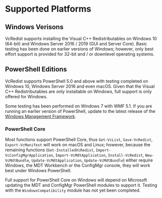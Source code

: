 # Supported Platforms

## Windows Verisons

VcRedist supports installing the Visual C++ Redistributables on Windows 10 (64-bit) and Windows Server 2016 / 2019 (GUI and Server Core). Basic testing has been done on earlier versions of Windows; however, only best effort support is provided for 32-bit and / or downlevel operating systems.

## PowerShell Editions

VcRedist supports PowerShell 5.0 and above with testing completed on Windows 10, Windows Server 2016 and even macOS. Given that the Visual C++ Redistributables are only installable on Windows, full support is only offered for Windows.

Some testing has been performed on Windows 7 with WMF 5.1. If you are running an earlier version of PowerShell, update to the latest release of the [Windows Management Framework](https://docs.microsoft.com/en-us/powershell/wmf/readme).

### PowerShell Core

Most functions support PowerShell Core, thus `Get-VcList`, `Save-VcRedist`, `Export-VcManifest` will work on macOS and Linux; however, because the remaining functions (`Get-InstalledVcRedist`, `Import-VcConfigMgrApplication`, `Import-VcMdtApplication`, `Install-VcRedist`, `New-VcMdtBundle`, `Update-VcMdtApplication`, `Update-VcMdtBundle`) either require Windows, the MDT Workbench or the ConfigMgr console, they will work best under Windows PowerShell.

Full support for PowerShell Core on Windows will depend on Microsoft updating the MDT and ConfigMgr PowerShell modules to support it. Testing with the `WindowsCompatibility` module has not yet been completed.
